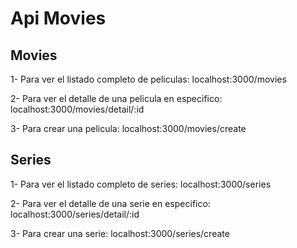 # Api Movies

## Movies

1- Para ver el listado completo de peliculas: localhost:3000/movies

2- Para ver el detalle de una pelicula en especifico: localhost:3000/movies/detail/:id

3- Para crear una pelicula: localhost:3000/movies/create

## Series

1- Para ver el listado completo de series: localhost:3000/series

2- Para ver el detalle de una serie en especifico: localhost:3000/series/detail/:id

3- Para crear una serie: localhost:3000/series/create